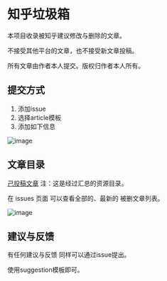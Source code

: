 # 知乎垃圾箱

本项目收录被知乎建议修改与删除的文章。

不接受其他平台的文章，也不接受新文章投稿。

所有文章由作者本人提交。版权归作者本人所有。
 

## 提交方式

1. 添加issue 
2. 选择article模板
3. 添加如下信息

![image](https://user-images.githubusercontent.com/21038139/91834228-a8f5d780-ec3f-11ea-80af-1882ddb3f21a.png)


## 文章目录

[己投稿文章](contents.md)  注：这是经过汇总的资源目录。

在 issues 页面 可以查看全部的、最新的 被删文章列表。 

![image](https://user-images.githubusercontent.com/21038139/91727171-2fa3a980-eb99-11ea-926a-ed6c9861bfbb.png)


## 建议与反馈

有任何建议与反馈 同样可以通过issue提出。

使用suggestion模板即可。 

